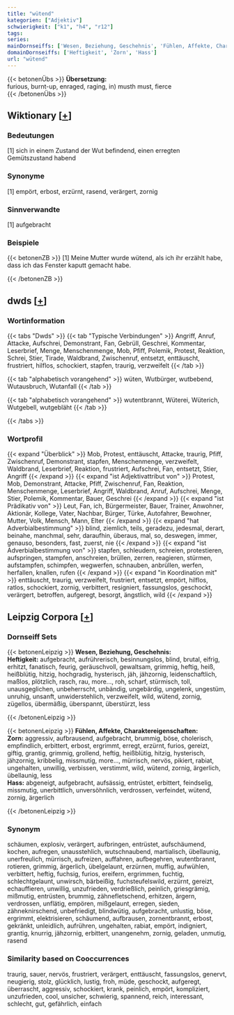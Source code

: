 ```yaml
---
title: "wütend"
kategorien: ["Adjektiv"]
schwierigkeit: ["k1", "h4", "r12"]
tags:
series:
mainDornseiffs: ['Wesen, Beziehung, Geschehnis', 'Fühlen, Affekte, Charaktereigenschaften']
domainDornseiffs: ['Heftigkeit', 'Zorn', 'Hass']
url: "wütend"
---
```


{{< betonenÜbs >}}
**Übersetzung:**  
furious, burnt-up, enraged, raging, in) musth must, fierce  
{{< /betonenÜbs >}}

## Wiktionary [[+](https://de.wiktionary.org/wiki/wütend)]

### Bedeutungen
[1] sich in einem Zustand der Wut befindend, einen erregten Gemütszustand habend  

### Synonyme
[1] empört, erbost, erzürnt, rasend, verärgert, zornig  

### Sinnverwandte
[1] aufgebracht  

### Beispiele
{{< betonenZB >}}
[1] Meine Mutter wurde wütend, als ich ihr erzählt habe, dass ich das Fenster kaputt gemacht habe.  

{{< /betonenZB >}}


## dwds [[+](https://www.dwds.de/wb/wütend)]

### Wortinformation
{{< tabs "Dwds" >}}
{{< tab "Typische Verbindungen" >}}
Angriff, Anruf, Attacke, Aufschrei, Demonstrant, Fan, Gebrüll, Geschrei, Kommentar, Leserbrief, Menge, Menschenmenge, Mob, Pfiff, Polemik, Protest, Reaktion, Schrei, Stier, Tirade, Waldbrand, Zwischenruf, entsetzt, enttäuscht, frustriert, hilflos, schockiert, stapfen, traurig, verzweifelt
{{< /tab >}}

{{< tab "alphabetisch vorangehend" >}}
wüten, Wutbürger, wutbebend, Wutausbruch, Wutanfall
{{< /tab >}}

{{< tab "alphabetisch vorangehend" >}}
wutentbrannt, Wüterei, Wüterich, Wutgebell, wutgebläht
{{< /tab >}}

{{< /tabs >}}

### Wortprofil
{{< expand "Überblick" >}} Mob, Protest, enttäuscht, Attacke, traurig, Pfiff, Zwischenruf, Demonstrant, stapfen, Menschenmenge, verzweifelt, Waldbrand, Leserbrief, Reaktion, frustriert, Aufschrei, Fan, entsetzt, Stier, Angriff {{< /expand >}}
{{< expand "ist Adjektivattribut von" >}} Protest, Mob, Demonstrant, Attacke, Pfiff, Zwischenruf, Fan, Reaktion, Menschenmenge, Leserbrief, Angriff, Waldbrand, Anruf, Aufschrei, Menge, Stier, Polemik, Kommentar, Bauer, Geschrei {{< /expand >}}
{{< expand "ist Prädikativ von" >}} Leut, Fan, ich, Bürgermeister, Bauer, Trainer, Anwohner, Aktionär, Kollege, Vater, Nachbar, Bürger, Türke, Autofahrer, Bewohner, Mutter, Volk, Mensch, Mann, Elter {{< /expand >}}
{{< expand "hat Adverbialbestimmung" >}} blind, ziemlich, teils, geradezu, jedesmal, derart, beinahe, manchmal, sehr, daraufhin, überaus, mal, so, deswegen, immer, genauso, besonders, fast, zuerst, nie {{< /expand >}}
{{< expand "ist Adverbialbestimmung von" >}} stapfen, schleudern, schreien, protestieren, aufspringen, stampfen, anschreien, brüllen, zerren, reagieren, stürmen, aufstampfen, schimpfen, wegwerfen, schnauben, anbrüllen, werfen, herfallen, knallen, rufen {{< /expand >}}
{{< expand "in Koordination mit" >}} enttäuscht, traurig, verzweifelt, frustriert, entsetzt, empört, hilflos, ratlos, schockiert, zornig, verbittert, resigniert, fassungslos, geschockt, verärgert, betroffen, aufgeregt, besorgt, ängstlich, wild {{< /expand >}}

## Leipzig Corpora [[+](https://corpora.uni-leipzig.de/en/res?word=wütend&corpusId=deu_newscrawl-public_2018)]

### Dornseiff Sets
{{< betonenLeipzig >}}
**Wesen, Beziehung, Geschehnis:**  
**Heftigkeit:** aufgebracht, aufrührerisch, besinnungslos, blind, brutal, eifrig, erhitzt, fanatisch, feurig, geräuschvoll, gewaltsam, grimmig, heftig, heiß, heißblütig, hitzig, hochgradig, hysterisch, jäh, jähzornig, leidenschaftlich, maßlos, plötzlich, rasch, rau, more..., roh, scharf, stürmisch, toll, unausgeglichen, unbeherrscht, unbändig, ungebärdig, ungelenk, ungestüm, unruhig, unsanft, unwiderstehlich, verzweifelt, wild, wütend, zornig, zügellos, übermäßig, überspannt, überstürzt, less  

{{< /betonenLeipzig >}}


{{< betonenLeipzig >}}
**Fühlen, Affekte, Charaktereigenschaften:**  
**Zorn:** aggressiv, aufbrausend, aufgebracht, brummig, böse, cholerisch, empfindlich, erbittert, erbost, ergrimmt, erregt, erzürnt, furios, gereizt, giftig, grantig, grimmig, grollend, heftig, heißblütig, hitzig, hysterisch, jähzornig, kribbelig, missmutig, more..., mürrisch, nervös, pikiert, rabiat, ungehalten, unwillig, verbissen, verstimmt, wild, wütend, zornig, ärgerlich, übellaunig, less  
**Hass:** abgeneigt, aufgebracht, aufsässig, entrüstet, erbittert, feindselig, missmutig, unerbittlich, unversöhnlich, verdrossen, verfeindet, wütend, zornig, ärgerlich  

{{< /betonenLeipzig >}}

### Synonym
schäumen, explosiv, verärgert, aufbringen, entrüstet, aufschäumend, kochen, aufregen, unausstehlich, wutschnaubend, martialisch, übellaunig, unerfreulich, mürrisch, aufreizen, auffahren, aufbegehren, wutentbrannt, rotieren, grimmig, ärgerlich, übelgelaunt, erzürnen, muffig, aufwühlen, verbittert, heftig, fuchsig, furios, ereifern, ergrimmen, fuchtig, schlechtgelaunt, unwirsch, bärbeißig, fuchsteufelswild, erzürnt, gereizt, echauffieren, unwillig, unzufrieden, verdrießlich, peinlich, griesgrämig, mißmutig, entrüsten, brummig, zähnefletschend, erhitzen, ärgern, verdrossen, unflätig, empören, mißgelaunt, erregen, sieden, zähneknirschend, unbefriedigt, blindwütig, aufgebracht, unlustig, böse, ergrimmt, elektrisieren, schäumend, aufbrausen, zornentbrannt, erbost, gekränkt, unleidlich, aufrühren, ungehalten, rabiat, empört, indigniert, grantig, knurrig, jähzornig, erbittert, unangenehm, zornig, geladen, unmutig, rasend


### Similarity based on Cooccurrences
traurig, sauer, nervös, frustriert, verärgert, enttäuscht, fassungslos, genervt, neugierig, stolz, glücklich, lustig, froh, müde, geschockt, aufgeregt, überrascht, aggressiv, schockiert, krank, peinlich, empört, kompliziert, unzufrieden, cool, unsicher, schwierig, spannend, reich, interessant, schlecht, gut, gefährlich, einfach

